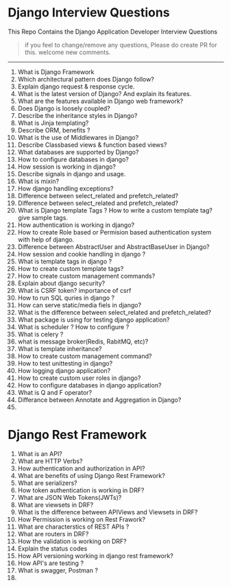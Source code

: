 # Django Interview Questions

This Repo Contains the Django Application Developer Interview Questions

>  if you feel to change/remove any questions, Please do create PR for this. welcome new comments.


------------
1. What is Django Framework
2. Which architectural pattern does Django follow?
3. Explain django request & response cycle.
4. What is the latest version of Django? And explain its features.
5. What are the features available in Django web framework?
6. Does Django is loosely coupled?
7. Describe the inheritance styles in Django?
8. What is Jinja templating?
9. Describe ORM, benefits ?
10. What is the use of Middlewares in Django? 
11. Describe Classbased views & function based views? 
12. What databases are supported by Django? 
13. How to configure databases in django?
14. How session is working in django?
15. Describe signals in django and usage.
16. What is mixin?
17. How django handling exceptions?
18. Difference between select_related and prefetch_related?
19. Difference between select_related and prefetch_related?
20. What is Django template Tags ? How to write a custom template tag? give sample tags.
21. How authentication is working in django?
22. How to create Role based or Permision based authentication system with help of django.
22. Difference between AbstractUser and AbstractBaseUser in Django?
23. How session and cookie handling in django ?
24. What is template tags in django ? 
25. How to create custom template tags?
26. How to create custom management commands?
27. Explain about django security?
28. What is CSRF token? importance of csrf
29. How to run SQL quries in django ?
30. How can serve static/media fiels in django?
31. What is the difference between select_related and prefetch_related?
32. What package is using for testing django application?
33. What is scheduler ? How to configure ?
34. What is celery ?
35. what is message broker(Redis, RabitMQ, etc)?
36. What is template inheritance?
37. How to create custom management command?
38. How to test unittesting in django?
39. How logging django application?
40. How to create custom user roles in django?
41. How to configure databases in django application?
42. What is Q and F operator?
43. Differance between Annotate and Aggregation in Django?
44. 



# Django Rest Framework

1. What is an API?
2. What are HTTP Verbs?
3. How authentication and authorization in API?
4. What are benefits of using Django Rest Framework?
5. What are serializers?
6. How token authentication is working in DRF?
7. What are JSON Web Tokens(JWTs)?
8. What are viewsets in DRF?
9. What is the difference between APIViews and Viewsets in DRF?
10. How Permission is working on Rest Frawork?
11. What are characterstics of REST APIs ?
12. What are routers in DRF?
13. How the validation is working on DRF?
14. Explain the status codes 
15. How API versioning working in django rest framework?
16. How API's are testing ?
17. What is swagger, Postman ?
18. 


